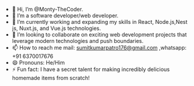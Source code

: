 - 👋 Hi, I’m @Monty-TheCoder.
- 👀 I’m a software developer/web developer.
- 🌱 I’m currently working and expanding my skills in React, Node.js,Nest js, Nuxt.js, and Vue.js technologies.
- 💞️ I’m looking to collaborate on exciting web development projects that leverage modern technologies and push boundaries.
- 📫 How to reach me mail: sumitkumarpatro176@gmail.com ,whatsapp: +91 6370017676
- 😄 Pronouns: He/Him
- ⚡ Fun fact:  I have a secret talent for making incredibly delicious homemade items from scratch!

<!---
Monty-TheCoder/Monty-TheCoder is a ✨ special ✨ repository because its `README.md` (this file) appears on your GitHub profile.
You can click the Preview link to take a look at your changes.
--->
